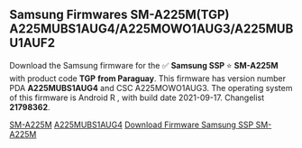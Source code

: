<h2>Samsung Firmwares SM-A225M(TGP) A225MUBS1AUG4/A225MOWO1AUG3/A225MUBU1AUF2</h2>
Download the Samsung firmware for the ✅ <strong>Samsung SSP </strong> ⭐ <strong>SM-A225M</strong> with product code <strong>TGP</strong> <strong> from Paraguay</strong>. This firmware has version number PDA <strong>A225MUBS1AUG4</strong> and CSC A225MOWO1AUG3. The operating system of this firmware is Android R , with build date 2021-09-17. Changelist <strong>21798362</strong>.


[SM-A225M](https://samfirm.shop/samsung/model/SM-A225M)
[A225MUBS1AUG4](https://samfirm.shop/samsung/pda/A225MUBS1AUG4)
[Download Firmware Samsung SSP SM-A225M](https://samfirm.shop/samsung/firmware/458215)
